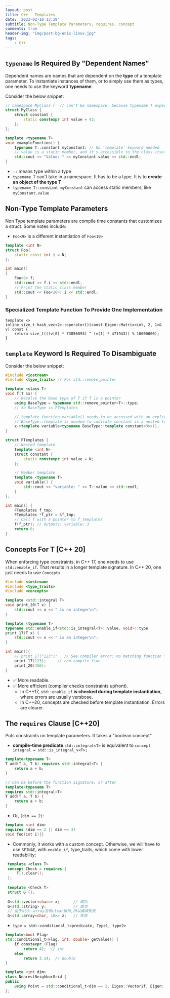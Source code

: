 ```yaml
---
layout: post
title: C++ - Templates
date: '2023-02-10 13:19'
subtitle: Non-Type Template Parameters, requires, concept
comments: true
header-img: "img/post-bg-unix-linux.jpg"
tags:
    - C++
---
```


## `typename` Is Required By "Dependent Names"

Dependent names are names that are dependent on the **type** of a template parameter. To instantiate instances of them, or to simply use them as types, one needs to use the keyword **typename**.

Consider the below snippet:

```cpp
// namespace MyClass {  // can't be namespace, because typename T expects a type, such as class/struct
struct MyClass {
    struct constant {
        static constexpr int value = 42;
    };
};

template <typename T>
void exampleFunction() {
    typename T::constant myConstant; // No 'template' keyword needed
    // value is a static member, and it's accessible to the class itself
    std::cout << "Value: " << myConstant.value << std::endl;
}
```

- `::` means type within a type
- `typename T` can't take in a namespace. It has to be a type. It is to **create an object of the type T**
- `typename T::constant myConstant` can access static members, like `myConstant.value`

## Non-Type Template Parameters

Non Type template parameters are compile time constants that customizes a struct. Some notes include:

- `Foo<9>` is a different instantiation of `Foo<10>`

```cpp
template <int N>
struct Foo{
    static const int i = N;
};

int main()
{
    Foo<9> f;
    std::cout << f.i << std::endl;
    // Print the static class member
    std::cout << Foo<10>::i << std::endl;
}
```

### Specialized Template Function To Provide One Implementation

```
template <>
inline size_t hash_vec<2>::operator()(const Eigen::Matrix<int, 2, 1>& v) const {
    return size_t(((v[0] * 73856093) ^ (v[1] * 471943)) % 10000000);
}
```

## `template` Keyword Is Required To Disambiguate

Consider the below snippet:

```cpp
#include <iostream>
#include <type_traits> // For std::remove_pointer

template <class T>
void f(T &x) {
    // Resolve the base type of T if T is a pointer
    using BaseType = typename std::remove_pointer<T>::type;
    // So BaseType is FTemplates

    // template function variable() needs to be accessed with an explicit "template"
    // BaseType::template is needed to indicate constant is a nested template inside Basetype
    x->template variable<typename BaseType::template constant<3>>();
}

struct FTemplates {
    // Nested template
    template <int N>
    struct constant {
        static constexpr int value = N;
    };

    // Member template
    template <typename T>
    void variable() {
        std::cout << "variable: " << T::value << std::endl;
    }
};

int main() {
    FTemplates f_tmp;
    FTemplates *f_ptr = &f_tmp;
    // Call f with a pointer to f_templates
    f(f_ptr); // Outputs: variable: 3
    return 0;
}

```

## Concepts For T [C++ 20]

When enforcing type constraints, in C++ 17, one needs to use `std::enable_if`. That results in a longer template signature. In C++ 20, one just needs to use `Concepts`

```cpp
#include <iostream>
#include <type_traits>
#include <concepts>

template <std::integral T>
void print_20(T x) {
    std::cout << x << " is an integer\n";
}

template <typename T>
typename std::enable_if<std::is_integral<T>::value, void>::type
print_17(T x) {
    std::cout << x << " is an integer\n";
}

int main(){
    // print_17("123");   // See compiler error: no matching function for call to ‘print(const char [4])’
    print_17(123);     // can compile fine
    print_20(456);
}
```

- ✅ More readable.
- ✅ More efficient (compiler checks constraints upfront).
  - In C++17, `std::enable_if` **is checked during template instantiation**, where errors are usually versbose.
  - In C++20, concepts are checked before template instantiation. Errors are clearer.

## The `requires` Clause [C++20]

Puts constraints on template parameters. It takes a "boolean concept"

- **compile-time predicate** `std::integral<T>` is equivalent to `concept integral = std::is_integral_v<T>;`

```cpp
template<typename T>
T add(T a, T b) requires std::integral<T> {
    return a + b;
}

// Can be before the function signature, or after
template<typename T>
requires std::integral<T>
T add(T a, T b) {
    return a + b;
}
```

- Or, `(dim == 2)`:

```cpp
template <int dim>
requires (dim == 2 || dim == 3)
void foo(int i){}
```

- Commonly, it works with a custom concept. Otherwise, we will have to use `SFINAE`, with `enable_if`, type_traits, which come with lower readability:

```cpp
 template <class T>
 concept Check = requires {
     T().clear();
 };
 ​
 template <Check T>
 struct G {};
 ​
 G<std::vector<char>> x;      // 成功
 G<std::string> y;            // 成功
 // 由于std::array没有clear操作,所以编译失败
 G<std::array<char, 10>> z;   // 失败
```

- `type = std::conditional_t<predicate, Type1, type2>`

```cpp
template<bool Flag>
std::conditional_t<Flag, int, double> getValue() {
    if constexpr (Flag)
        return 42;  // int
    else
        return 3.14;  // double
}

template <int dim>
class NearestNeighborGrid {
public:
    using Point = std::conditional_t<dim == 2, Eigen::Vector2f, Eigen::Vector3f>;
};
```
